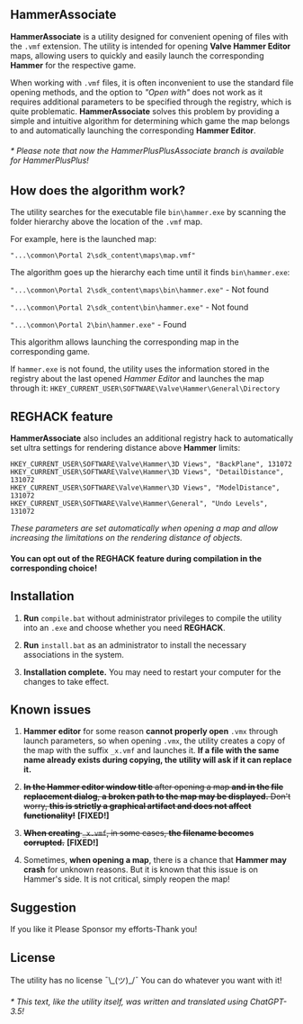 ## HammerAssociate

**HammerAssociate** is a utility designed for convenient opening of files with the `.vmf` extension. The utility is intended for opening **Valve Hammer Editor** maps, allowing users to quickly and easily launch the corresponding **Hammer** for the respective game.

When working with `.vmf` files, it is often inconvenient to use the standard file opening methods, and the option to *"Open with"* does not work as it requires additional parameters to be specified through the registry, which is quite problematic. **HammerAssociate** solves this problem by providing a simple and intuitive algorithm for determining which game the map belongs to and automatically launching the corresponding **Hammer Editor**.

###### * Please note that now the HammerPlusPlusAssociate branch is available for HammerPlusPlus!

## How does the algorithm work?

The utility searches for the executable file `bin\hammer.exe` by scanning the folder hierarchy above the location of the `.vmf` map.

For example, here is the launched map:

`"...\common\Portal 2\sdk_content\maps\map.vmf"`

The algorithm goes up the hierarchy each time until it finds `bin\hammer.exe`:

`"...\common\Portal 2\sdk_content\maps\bin\hammer.exe"` - Not found

`"...\common\Portal 2\sdk_content\bin\hammer.exe"` - Not found

`"...\common\Portal 2\bin\hammer.exe"` - Found

This algorithm allows launching the corresponding map in the corresponding game.

If `hammer.exe` is not found, the utility uses the information stored in the registry about the last opened *Hammer Editor* and launches the map through it:
`HKEY_CURRENT_USER\SOFTWARE\Valve\Hammer\General\Directory`

## REGHACK feature

**HammerAssociate** also includes an additional registry hack to automatically set ultra settings for rendering distance above **Hammer** limits:

```
HKEY_CURRENT_USER\SOFTWARE\Valve\Hammer\3D Views", "BackPlane", 131072
HKEY_CURRENT_USER\SOFTWARE\Valve\Hammer\3D Views", "DetailDistance", 131072
HKEY_CURRENT_USER\SOFTWARE\Valve\Hammer\3D Views", "ModelDistance", 131072
HKEY_CURRENT_USER\SOFTWARE\Valve\Hammer\General", "Undo Levels", 131072
```

*These parameters are set automatically when opening a map and allow increasing the limitations on the rendering distance of objects.*

#### You can opt out of the REGHACK feature during compilation in the corresponding choice!

## Installation

1. **Run** `compile.bat` without administrator privileges to compile the utility into an `.exe` and choose whether you need **REGHACK**.

2. **Run** `install.bat` as an administrator to install the necessary associations in the system.

3. **Installation complete.** You may need to restart your computer for the changes to take effect.

## Known issues

1. **Hammer editor** for some reason **cannot properly open** `.vmx` through launch parameters, so when opening `.vmx`, the utility creates a copy of the map with the suffix `_x.vmf` and launches it. **If a file with the same name already exists during copying, the utility will ask if it can replace it.**

2. ~~**In the Hammer editor window title** after opening a map **and in the file replacement dialog**, **a broken path to the map may be displayed.** Don't worry, **this is strictly a graphical artifact and does not affect functionality!**~~ **[FIXED!]**

3. ~~**When creating** `_x.vmf`, in some cases, **the filename becomes corrupted.**~~ **[FIXED!]**

4. Sometimes, **when opening a map**, there is a chance that **Hammer may crash** for unknown reasons. But it is known that this issue is on Hammer's side. It is not critical, simply reopen the map!

## Suggestion
If you like it Please Sponsor my efforts-Thank you!
## License

The utility has no license ¯\\\_(ツ)_/¯ You can do whatever you want with it!

###### * This text, like the utility itself, was written and translated using ChatGPT-3.5!
